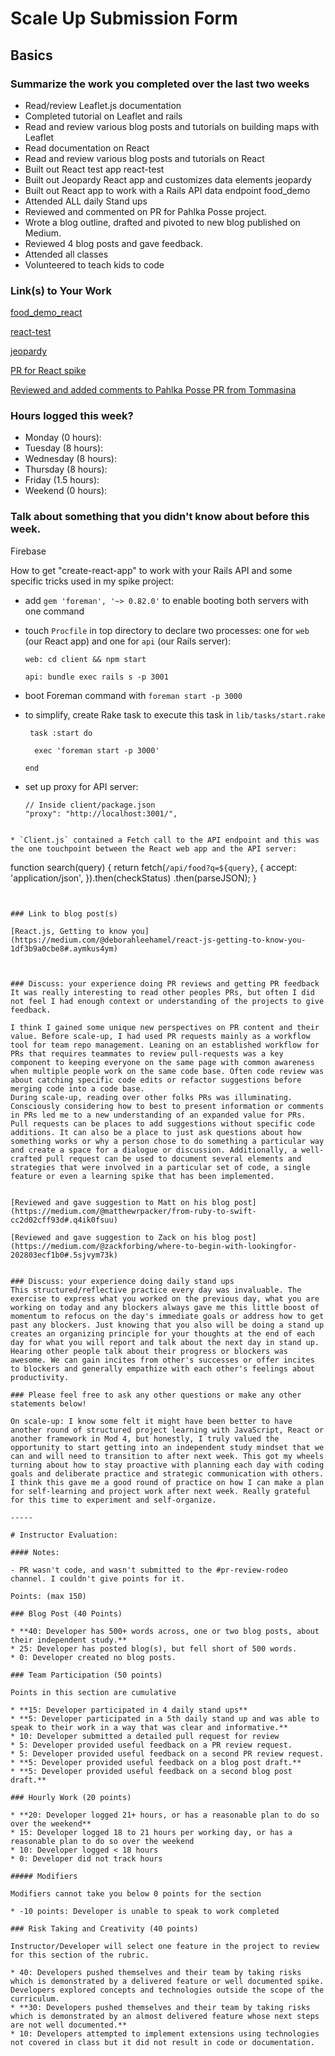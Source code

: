 # Scale Up Submission Form

## Basics

### Summarize the work you completed over the last two weeks
 * Read/review Leaflet.js documentation
 * Completed tutorial on Leaflet and rails
 * Read and review various blog posts and tutorials on building maps with Leaflet
 * Read documentation on React
 * Read and review various blog posts and tutorials on React
 * Built out React test app react-test
 * Built out Jeopardy React app and customizes data elements jeopardy
 * Built out React app to work with a Rails API data endpoint food_demo
 * Attended ALL daily Stand ups
 * Reviewed and commented on PR for Pahlka Posse project.
 * Wrote a blog outline, drafted and pivoted to new blog published on Medium.
 * Reviewed 4 blog posts and gave feedback.
 * Attended all classes
 * Volunteered to teach kids to code


### Link(s) to Your Work

[food_demo_react](https://github.com/deborahleehamel/food_demo_react)

[react-test](https://github.com/deborahleehamel/react-test)

[jeopardy](https://github.com/deborahleehamel/jeopardy)

[PR for React spike](https://github.com/deborahleehamel/food_demo_react/pull/1/files)

[Reviewed and added comments to Pahlka Posse PR from Tommasina](https://github.com/Turing-Pahlka-Posse/lunch_bunch/pull/2)



### Hours logged this week?

- Monday (0 hours):
- Tuesday (8 hours):
- Wednesday (8 hours):
- Thursday (8 hours):
- Friday (1.5 hours):
- Weekend (0 hours):


### Talk about something that you didn't know about before this week.
Firebase

How to get "create-react-app" to work with your Rails API and some specific tricks used in my spike project:

* add `gem 'foreman', '~> 0.82.0'` to enable booting both servers with one command

* touch `Procfile` in top directory to declare two processes: one for `web` (our React app) and one for `api` (our Rails server):

  ```
  web: cd client && npm start

  api: bundle exec rails s -p 3001
  ```
* boot Foreman command with `foreman start -p 3000`

* to simplify, create Rake task to execute this task in `lib/tasks/start.rake`

  ```
   task :start do

    exec 'foreman start -p 3000'

  end
    ```
* set up proxy for API server:
  ```
  // Inside client/package.json
  "proxy": "http://localhost:3001/",
```

* `Client.js` contained a Fetch call to the API endpoint and this was the one touchpoint between the React web app and the API server:

  ```
  function search(query) {
    return fetch(`/api/food?q=${query}`, {
      accept: 'application/json',
  }).then(checkStatus)
      .then(parseJSON);
  }
  ```


### Link to blog post(s)

[React.js, Getting to know you](https://medium.com/@deborahleehamel/react-js-getting-to-know-you-1df3b9a0cbe8#.aymkus4ym)



### Discuss: your experience doing PR reviews and getting PR feedback
It was really interesting to read other peoples PRs, but often I did not feel I had enough context or understanding of the projects to give feedback.

I think I gained some unique new perspectives on PR content and their value. Before scale-up, I had used PR requests mainly as a workflow tool for team repo management. Leaning on an established workflow for PRs that requires teammates to review pull-requests was a key component to keeping everyone on the same page with common awareness when multiple people work on the same code base. Often code review was about catching specific code edits or refactor suggestions before merging code into a code base.
During scale-up, reading over other folks PRs was illuminating. Consciously considering how to best to present information or comments in PRs led me to a new understanding of an expanded value for PRs. Pull requests can be places to add suggestions without specific code additions. It can also be a place to just ask questions about how something works or why a person chose to do something a particular way and create a space for a dialogue or discussion. Additionally, a well-crafted pull request can be used to document several elements and strategies that were involved in a particular set of code, a single feature or even a learning spike that has been implemented.


[Reviewed and gave suggestion to Matt on his blog post](https://medium.com/@matthewrpacker/from-ruby-to-swift-cc2d02cff93d#.q4ik0fsuu)

[Reviewed and gave suggestion to Zack on his blog post](https://medium.com/@zackforbing/where-to-begin-with-lookingfor-202803ecf1b0#.5sjvym73k)


### Discuss: your experience doing daily stand ups
This structured/reflective practice every day was invaluable. The exercise to express what you worked on the previous day, what you are working on today and any blockers always gave me this little boost of momentum to refocus on the day's immediate goals or address how to get past any blockers. Just knowing that you also will be doing a stand up creates an organizing principle for your thoughts at the end of each day for what you will report and talk about the next day in stand up. Hearing other people talk about their progress or blockers was awesome. We can gain incites from other's successes or offer incites to blockers and generally empathize with each other's feelings about productivity.

### Please feel free to ask any other questions or make any other statements below!

On scale-up: I know some felt it might have been better to have another round of structured project learning with JavaScript, React or another framework in Mod 4, but honestly, I truly valued the opportunity to start getting into an independent study mindset that we can and will need to transition to after next week. This got my wheels turning about how to stay proactive with planning each day with coding goals and deliberate practice and strategic communication with others. I think this gave me a good round of practice on how I can make a plan for self-learning and project work after next week. Really grateful for this time to experiment and self-organize.

-----

# Instructor Evaluation:

#### Notes:

- PR wasn't code, and wasn't submitted to the #pr-review-rodeo channel. I couldn't give points for it.

Points: (max 150)

### Blog Post (40 Points)  

* **40: Developer has 500+ words across, one or two blog posts, about their independent study.**
* 25: Developer has posted blog(s), but fell short of 500 words.
* 0: Developer created no blog posts.

### Team Participation (50 points)

Points in this section are cumulative

* **15: Developer participated in 4 daily stand ups**
* **5: Developer participated in a 5th daily stand up and was able to speak to their work in a way that was clear and informative.**
* 10: Developer submitted a detailed pull request for review
* 5: Developer provided useful feedback on a PR review request.
* 5: Developer provided useful feedback on a second PR review request.
* **5: Developer provided useful feedback on a blog post draft.**
* **5: Developer provided useful feedback on a second blog post draft.**

### Hourly Work (20 points)

* **20: Developer logged 21+ hours, or has a reasonable plan to do so over the weekend**
* 15: Developer logged 18 to 21 hours per working day, or has a reasonable plan to do so over the weekend
* 10: Developer logged < 18 hours
* 0: Developer did not track hours

##### Modifiers

Modifiers cannot take you below 0 points for the section

* -10 points: Developer is unable to speak to work completed

### Risk Taking and Creativity (40 points)

Instructor/Developer will select one feature in the project to review for this section of the rubric.

* 40: Developers pushed themselves and their team by taking risks which is demonstrated by a delivered feature or well documented spike. Developers explored concepts and technologies outside the scope of the curriculum.
* **30: Developers pushed themselves and their team by taking risks which is demonstrated by an almost delivered feature whose next steps are not well documented.**
* 10: Developers attempted to implement extensions using technologies not covered in class but it did not result in code or documentation.
